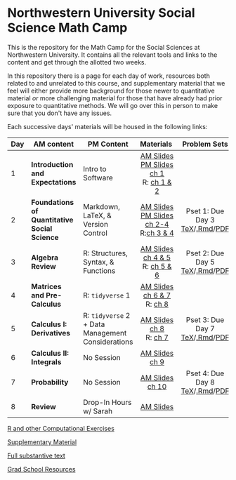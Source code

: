 # Northwestern University Social Science Math Camp
This is the repository for the Math Camp for the Social Sciences at Northwestern University. It contains all the relevant tools and links to the content and get through the allotted two weeks.

In this repository there is a page for each day of work, resources both related to and unrelated to this course, and supplementary material that we feel will either provide more background for those newer to quantitative material *or* more challenging material for those that have already had prior exposure to quantitative methods. We will go over this in person to make sure that you don't have any issues. 

Each successive days' materials will be housed in the following links: 


|Day | AM content            | PM Content        | Materials&nbsp;  | Problem Sets |
|---| -------------         | -------------     | :-----------------: | :-: | 
|1 | **Introduction and Expectations** | Intro to Software |[AM Slides](slides/day1-intro.pdf)<br> [PM Slides](slides/day1-pm_software-intro.pdf)<br>[ch 1](https://nupolisci.github.io/NU-math-camp/index.html)<br>R: [ch 1 & 2](https://nupolisci.github.io/nu_socscir/index.html)|  
|2 | **Foundations of Quantitative Social Science** | Markdown, LaTeX, & Version Control  |[AM Slides](slides/day2-pm_markdown-latex-vscontrol.pdf)<br> [PM Slides](slides/day2-pm_markdown-latex-vscontrol.pdf)<br>[ch 2-4](https://nupolisci.github.io/NU-math-camp/a-broad-introduction-to-social-science.html)<br>R:[ch 3 & 4](https://nupolisci.github.io/nu_socscir/ch3.html)|Pset 1: Due Day 3<br>[TeX](problem-sets/updated-pset-1.tex)/[.Rmd](problem-sets/updated-pset-1-RMD.Rmd)/[PDF](problem-sets/updated-pset-1.pdf)| 
|3 | **Algebra Review** | R: Structures, Syntax, & Functions |[AM Slides](slides/day3-am.pdf) <br>[ch 4 & 5](https://nupolisci.github.io/NU-math-camp/sequences-and-sets.html)<br>R: [ch 5 & 6](https://nupolisci.github.io/nu_socscir/ch5.html)|Pset 2: Due Day 5<br>[TeX](problem-sets/updated-pset-2.tex)/[.Rmd](problem-sets/updated-pset-2-RMD.Rmd)/[PDF](problem-sets/updated-pset-2.pdf)| 
|4 | **Matrices and Pre-Calculus** | R: `tidyverse` 1     |[AM Slides](slides/day4-am.pdf) <br>[ch 6 & 7]()<br>R: [ch 8](https://nupolisci.github.io/nu_socscir/ch8.html) |
|5 | **Calculus I: Derivatives**  | R: `tidyverse` 2 + Data Management Considerations |[AM Slides](slides/day5-am.pdf) <br>[ch 8]()<br>R: [ch 7](https://nupolisci.github.io/nu_socscir/ch7.html)  |Pset 3: Due Day 7<br>[TeX](problem-sets/updated-pset-3.tex)/[.Rmd](problem-sets/updated-pset-3-RMD.Rmd)/[PDF](problem-sets/updated-pset-3.pdf)|  
|6 | **Calculus II: Integrals** | No Session |[AM Slides](slides/day6-am.pdf) <br>[ch 9]()| 
|7 | **Probability**  | No Session |[AM Slides](slides/day7-am.pdf) <br>[ch 10]() |Pset 4: Due Day 8 <br>[TeX](problem-sets/updated-pset-4.tex)/[.Rmd](problem-sets/updated-pset-4-RMD.Rmd)/[PDF](problem-sets/updated-pset-4.pdf)| 
|8| **Review** | Drop-In Hours w/ Sarah |[AM Slides](slides/day8-am.pdf)|

[R and other Computational Exercises](r-exercises/README.md)

[Supplementary Material](supplementary_material/README.md) 

[Full substantive text]()

[Grad School Resources](resources/README.md)
